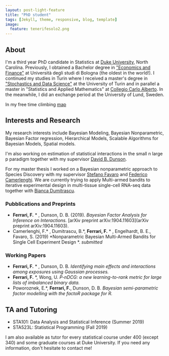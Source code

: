 ```yaml
---
layout: post-light-feature
title: "PhD student"
tags: [Jekyll, theme, responsive, blog, template]
image:
  feature: tenerifesolo2.png
---
```


## About
I'm a third year PhD candidate in Statistics at [Duke University](http://stat.duke.edu), North Carolina. Previously, I obtained a Bachelor degree in ["Economics and Finance"](http://corsi.unibo.it/1cycle/EconomicsFinance/Pages/default.aspx) at Università degli studi di Bologna (the oldest in the world!). I continued my studies in Turin where I received a master's degree in ["Stochastics and Data Science"](http://www.master-sds.unito.it/do/home.pl) at the University of Turin and in parallel a master in "Statistics and Applied Mathematics" at [Collegio Carlo Alberto](http://carloalberto.org). In the meanwhile, I did an exchange period at the University of Lund, Sweden. 

In my free time climbing [map](https://github.com/fedfer/climbing/climbing.html)


## Interests and Research  
My research interests include Bayesian Modeling, Bayesian Nonparametric, Bayesian Factor regression, Hierarchical Models, Scalable Algorithms for Bayesian Models, Spatial models.

I'm also working on estimation of statistical interactions in the small n large p paradigm together with my supervisor [David B. Dunson](https://www2.stat.duke.edu/~dunson/).

For my master thesis I worked on a Bayesian nonparametric approach to Species Discovery with my supervisor [Stefano Favaro](http://www.carloalberto.org/people/faculty/fellows/favaro/) and [Federico Camerlenghi](http://www-dimat.unipv.it/~camerlenghi/). We are currently trying to apply Multi-armed bandits to iterative experimental design in multi-tissue single-cell RNA-seq data together with [Bianca Dumitrascu](https://b2du.github.io/). 

### Pubblications and Preprints

* **Ferrari, F.**  * , Dunson, D. B. (2019). *Bayesian Factor Analysis for Inference on Interactions.* [arXiv preprint arXiv:1904.11603](arXiv preprint arXiv:1904.11603).
* Camerlenghi, F.* , Dumitrascu, B.*, **Ferrari, F.** * , Engelhardt, B. E., Favaro, S. (2019) *Nonparametric Bayesian Multi-Armed Bandits for Single Cell Experiment Design *. _submitted_

### Working Papers

* **Ferrari, F.** * , Dunson, D. B. *Identifying main effects and interactions among exposures using Gaussian processes.*
* **Ferrari, F.** *, Wong, U. *P-nDCG: a new learning-to-rank metric for large lists of imbalanced binary data.*
* Poworoznek, E.*, **Ferrari, F.**, Dunson, D. B. *Bayesian semi-parametric factor modelling with the factoR package for R.*

## TA and Tutoring
* STA101: Data Analysis and Statistical Inference (Summer 2019)
* STA523L: Statistical Programming (Fall 2019)

I am also available as tutor for every statistical course under 400 (except 340) and some graduate courses at Duke University. If you need any information, don't hesitate to contact me! 
